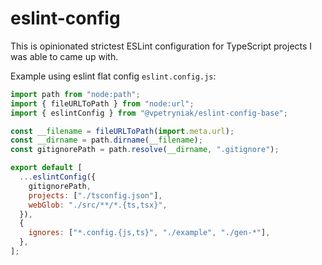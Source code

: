 # eslint-config

This is opinionated strictest ESLint configuration for TypeScript projects I was able to came up with.

Example using eslint flat config `eslint.config.js`:

```js
import path from "node:path";
import { fileURLToPath } from "node:url";
import { eslintConfig } from "@vpetryniak/eslint-config-base";

const __filename = fileURLToPath(import.meta.url);
const __dirname = path.dirname(__filename);
const gitignorePath = path.resolve(__dirname, ".gitignore");

export default [
  ...eslintConfig({
    gitignorePath,
    projects: ["./tsconfig.json"],
    webGlob: "./src/**/*.{ts,tsx}",
  }),
  {
    ignores: ["*.config.{js,ts}", "./example", "./gen-*"],
  },
];

```

